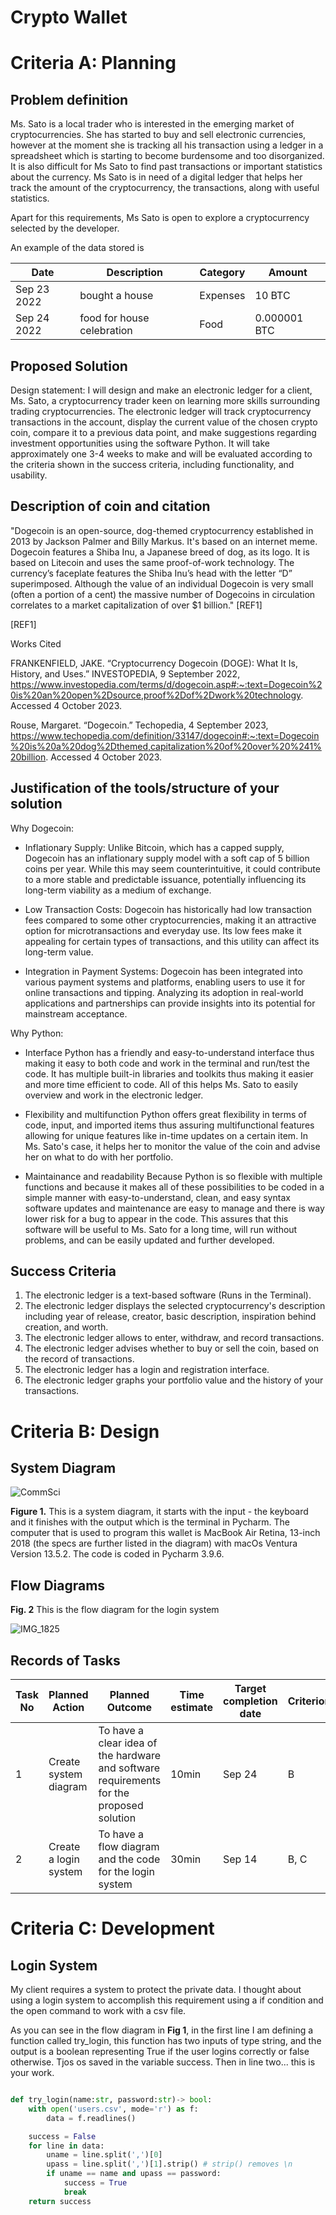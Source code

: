 # Crypto Wallet

# Criteria A: Planning

## Problem definition

Ms. Sato is a local trader who is interested in the emerging market of cryptocurrencies. She has started to buy and sell electronic currencies, however at the moment she is tracking all his transaction using a ledger in a spreadsheet which is starting to become burdensome and too disorganized. It is also difficult for Ms Sato to find past transactions or important statistics about the currency. Ms Sato is in need of a digital ledger that helps her track the amount of the cryptocurrency, the transactions, along with useful statistics. 

Apart for this requirements, Ms Sato is open to explore a cryptocurrency selected by the developer.

An example of the data stored is 

| Date | Description | Category | Amount  |
|------|-------------|----------|---------|
| Sep 23 2022 | bought a house | Expenses | 10 BTC |
| Sep 24 2022 | food for house celebration | Food | 0.000001 BTC |


## Proposed Solution
Design statement:
I will design and make an electronic ledger for a client, Ms. Sato, a cryptocurrency trader keen on learning more skills surrounding trading cryptocurrencies. The electronic ledger will track cryptocurrency transactions in the account, display the current value of the chosen crypto coin, compare it to a previous data point, and make suggestions regarding investment opportunities using the software Python. It will take approximately one 3-4 weeks to make and will be evaluated according to the criteria shown in the success criteria, including functionality, and usability.

## Description of coin and citation

"Dogecoin is an open-source, dog-themed cryptocurrency established in 2013 by Jackson Palmer and Billy Markus. It's based on an internet meme. Dogecoin features a Shiba Inu, a Japanese breed of dog, as its logo. It is based on Litecoin and uses the same proof-of-work technology. The currency’s faceplate features the Shiba Inu’s head with the letter “D” superimposed. Although the value of an individual Dogecoin is very small (often a portion of a cent) the massive number of Dogecoins in circulation correlates to a market capitalization of over $1 billion." [REF1]

[REF1]

Works Cited

FRANKENFIELD, JAKE. “Cryptocurrency Dogecoin (DOGE): What It Is, History, and Uses.” INVESTOPEDIA, 9 September 2022, https://www.investopedia.com/terms/d/dogecoin.asp#:~:text=Dogecoin%20is%20an%20open%2Dsource,proof%2Dof%2Dwork%20technology. Accessed 4 October 2023.

Rouse, Margaret. “Dogecoin.” Techopedia, 4 September 2023, https://www.techopedia.com/definition/33147/dogecoin#:~:text=Dogecoin%20is%20a%20dog%2Dthemed,capitalization%20of%20over%20%241%20billion. Accessed 4 October 2023.

## Justification of the tools/structure of your solution

Why Dogecoin:

* Inflationary Supply:
Unlike Bitcoin, which has a capped supply, Dogecoin has an inflationary supply model with a soft cap of 5 billion coins per year. While this may seem counterintuitive, it could contribute to a more stable and predictable issuance, potentially influencing its long-term viability as a medium of exchange.

* Low Transaction Costs:
Dogecoin has historically had low transaction fees compared to some other cryptocurrencies, making it an attractive option for microtransactions and everyday use. Its low fees make it appealing for certain types of transactions, and this utility can affect its long-term value.

* Integration in Payment Systems:
Dogecoin has been integrated into various payment systems and platforms, enabling users to use it for online transactions and tipping. Analyzing its adoption in real-world applications and partnerships can provide insights into its potential for mainstream acceptance.


Why Python:

* Interface
Python has a friendly and easy-to-understand interface thus making it easy to both code and work in the terminal and run/test the code.
It has multiple built-in libraries and toolkits thus making it easier and more time efficient to code. All of this helps Ms. Sato to easily overview and work in the electronic ledger.

* Flexibility and multifunction
Python offers great flexibility in terms of code, input, and imported items thus assuring multifunctional features allowing for unique features like in-time updates on a certain item. In Ms. Sato's case, it helps her to monitor the value of the coin and advise her on what to do with her portfolio.

* Maintainance and readability
Because Python is so flexible with multiple functions and because it makes all of these possibilities to be coded in a simple manner with easy-to-understand, clean, and easy syntax software updates and maintenance are easy to manage and there is way lower risk for a bug to appear in the code. This assures that this software will be useful to Ms. Sato for a long time, will run without problems, and can be easily updated and further developed.


## Success Criteria


1. The electronic ledger is a text-based software (Runs in the Terminal).
2. The electronic ledger displays the selected cryptocurrency's description including year of release, creator, basic description, inspiration behind creation, and worth.
3. The electronic ledger allows to enter, withdraw, and record transactions.
4. The electronic ledger advises whether to buy or sell the coin, based on the record of transactions.
5. The electronic ledger has a login and registration interface.
6. The electronic ledger graphs your portfolio value and the history of your transactions.

# Criteria B: Design

## System Diagram

![CommSci](https://github.com/Rokyyz/unit-1CS/assets/134658259/a85865ac-47e9-48db-b8f7-35016ae7cfe5)


**Figure 1.** This is a system diagram, it starts with the input - the keyboard and it finishes with the output which is the terminal in Pycharm. The computer that is used to program this wallet is MacBook Air Retina, 13-inch 2018 (the specs are further listed in the diagram) with macOs Ventura Version 13.5.2. The code is coded in Pycharm 3.9.6.

## Flow Diagrams
**Fig. 2** This is the flow diagram for the login system

![IMG_1825](https://github.com/Rokyyz/unit-1CS/assets/134658259/815f53bf-79c1-4985-bb8d-6dd35ecdb1d5)

## Records of Tasks

| Task No | Planned Action        | Planned Outcome                                                                          | Time estimate | Target completion date | Criterion |
|---------|-----------------------|------------------------------------------------------------------------------------------|---------------|------------------------|-----------|
| 1       | Create system diagram | To have a clear idea of the hardware and software requirements for the proposed solution | 10min         | Sep 24                 | B         |
| 2       | Create a login system | To have a flow diagram and the code for the login system                                 | 30min         | Sep 14                 | B, C      |

# Criteria C: Development

## Login System
My client requires a system to protect the private data. I thought about using a login system to accomplish this requirement using a if condition and the open command to work with a csv file.

As you can see in the flow diagram in **Fig 1**, in the first line I am defining a function called try_login, this function has two inputs of type string, and the output is a boolean representing True if the user logins correctly or false otherwise. Tjos os saved in the variable success. Then in line two... this is your work.

```.py

def try_login(name:str, password:str)-> bool:
    with open('users.csv', mode='r') as f:
        data = f.readlines()

    success = False
    for line in data:
        uname = line.split(',')[0]
        upass = line.split(',')[1].strip() # strip() removes \n
        if uname == name and upass == password:
            success = True
            break
    return success

```
